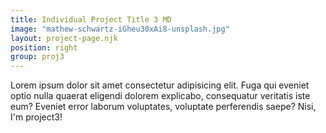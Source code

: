 ```yaml
---
title: Individual Project Title 3 MD
image: "mathew-schwartz-iGheu30xAi8-unsplash.jpg"
layout: project-page.njk
position: right
group: proj3
---
```

Lorem ipsum dolor sit amet consectetur adipisicing elit. Fuga qui eveniet optio nulla quaerat eligendi dolorem explicabo, consequatur veritatis iste eum? Eveniet error laborum voluptates, voluptate perferendis saepe? Nisi, I'm project3!